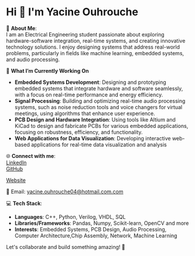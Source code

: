 # Hi 👋 I'm Yacine Ouhrouche

💫 **About Me**:  
I am an Electrical Engineering student passionate about exploring hardware-software integration, real-time systems, and creating innovative technology solutions. I enjoy designing systems that address real-world problems, particularly in fields like machine learning, embedded systems, and audio processing.
 
🚀 **What I’m Currently Working On**  
- **Embedded Systems Development**: Designing and prototyping embedded systems that integrate hardware and software seamlessly, with a focus on real-time performance and energy efficiency.
- **Signal Processing**: Building and optimizing real-time audio processing systems, such as noise reduction tools and voice changers for virtual meetings, using algorithms that enhance user experience.
- **PCB Design and Hardware Integration**: Using tools like Altium and KiCad to design and fabricate PCBs for various embedded applications, focusing on robustness, efficiency, and functionality.
- **Web Applications for Data Visualization**: Developing interactive web-based applications for real-time data visualization and analysis

🌐 **Connect with me**:  
[LinkedIn](https://www.linkedin.com/in/yacine-ouhrouche/)  
[GitHub](https://github.com/YacineOuhrouche) 

[Website](https://yacineouhrouche.com/)

📧 Email: yacine.ouhrouche04@hotmail.com.com

💻 **Tech Stack**:  
- **Languages**: C++, Python, Verilog, VHDL, SQL 
- **Libraries/Frameworks**: Pandas, Numpy, Scikit-learn, OpenCV and more
- **Interests**: Embedded Systems, PCB Design, Audio Processing, Computer Architecture,Chip Assembly, Network,  Machine Learning



Let's collaborate and build something amazing! 🚀
